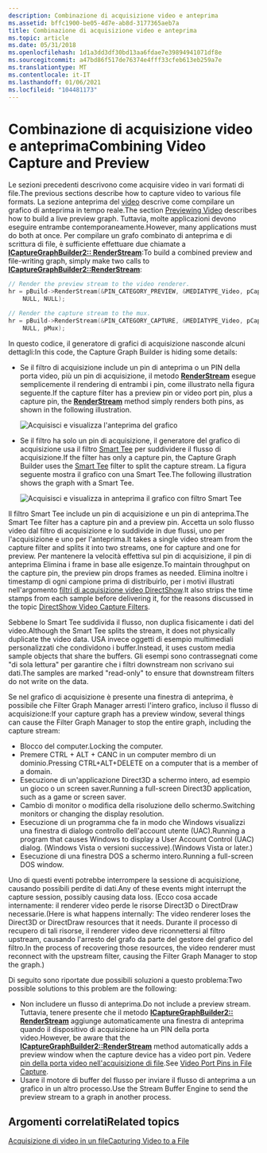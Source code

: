 ```yaml
---
description: Combinazione di acquisizione video e anteprima
ms.assetid: bffc1900-be05-4d7e-ab8d-3177365aeb7a
title: Combinazione di acquisizione video e anteprima
ms.topic: article
ms.date: 05/31/2018
ms.openlocfilehash: 1d1a3dd3df30bd13aa6fdae7e39894941071df8e
ms.sourcegitcommit: a47bd86f517de76374e4fff33cfeb613eb259a7e
ms.translationtype: MT
ms.contentlocale: it-IT
ms.lasthandoff: 01/06/2021
ms.locfileid: "104481173"
---
```

# <a name="combining-video-capture-and-preview"></a><span data-ttu-id="01325-103">Combinazione di acquisizione video e anteprima</span><span class="sxs-lookup"><span data-stu-id="01325-103">Combining Video Capture and Preview</span></span>

<span data-ttu-id="01325-104">Le sezioni precedenti descrivono come acquisire video in vari formati di file.</span><span class="sxs-lookup"><span data-stu-id="01325-104">The previous sections describe how to capture video to various file formats.</span></span> <span data-ttu-id="01325-105">La sezione anteprima del [video](previewing-video.md) descrive come compilare un grafico di anteprima in tempo reale.</span><span class="sxs-lookup"><span data-stu-id="01325-105">The section [Previewing Video](previewing-video.md) describes how to build a live preview graph.</span></span> <span data-ttu-id="01325-106">Tuttavia, molte applicazioni devono eseguire entrambe contemporaneamente.</span><span class="sxs-lookup"><span data-stu-id="01325-106">However, many applications must do both at once.</span></span> <span data-ttu-id="01325-107">Per compilare un grafo combinato di anteprima e di scrittura di file, è sufficiente effettuare due chiamate a [**ICaptureGraphBuilder2:: RenderStream**](/windows/desktop/api/Strmif/nf-strmif-icapturegraphbuilder2-renderstream):</span><span class="sxs-lookup"><span data-stu-id="01325-107">To build a combined preview and file-writing graph, simply make two calls to [**ICaptureGraphBuilder2::RenderStream**](/windows/desktop/api/Strmif/nf-strmif-icapturegraphbuilder2-renderstream):</span></span>


```C++
// Render the preview stream to the video renderer.
hr = pBuild->RenderStream(&PIN_CATEGORY_PREVIEW, &MEDIATYPE_Video, pCap, 
    NULL, NULL);

// Render the capture stream to the mux.
hr = pBuild->RenderStream(&PIN_CATEGORY_CAPTURE, &MEDIATYPE_Video, pCap, 
    NULL, pMux);
```



<span data-ttu-id="01325-108">In questo codice, il generatore di grafici di acquisizione nasconde alcuni dettagli:</span><span class="sxs-lookup"><span data-stu-id="01325-108">In this code, the Capture Graph Builder is hiding some details:</span></span>

-   <span data-ttu-id="01325-109">Se il filtro di acquisizione include un pin di anteprima o un PIN della porta video, più un pin di acquisizione, il metodo [**RenderStream**](/windows/desktop/api/Strmif/nf-strmif-icapturegraphbuilder2-renderstream) esegue semplicemente il rendering di entrambi i pin, come illustrato nella figura seguente.</span><span class="sxs-lookup"><span data-stu-id="01325-109">If the capture filter has a preview pin or video port pin, plus a capture pin, the [**RenderStream**](/windows/desktop/api/Strmif/nf-strmif-icapturegraphbuilder2-renderstream) method simply renders both pins, as shown in the following illustration.</span></span>

    ![Acquisisci e visualizza l'anteprima del grafico](images/vidcap04.png)

-   <span data-ttu-id="01325-111">Se il filtro ha solo un pin di acquisizione, il generatore del grafico di acquisizione usa il filtro [Smart Tee](smart-tee-filter.md) per suddividere il flusso di acquisizione.</span><span class="sxs-lookup"><span data-stu-id="01325-111">If the filter has only a capture pin, the Capture Graph Builder uses the [Smart Tee](smart-tee-filter.md) filter to split the capture stream.</span></span> <span data-ttu-id="01325-112">La figura seguente mostra il grafico con una Smart Tee.</span><span class="sxs-lookup"><span data-stu-id="01325-112">The following illustration shows the graph with a Smart Tee.</span></span>

    ![Acquisisci e visualizza in anteprima il grafico con filtro Smart Tee](images/vidcap05.png)

<span data-ttu-id="01325-114">Il filtro Smart Tee include un pin di acquisizione e un pin di anteprima.</span><span class="sxs-lookup"><span data-stu-id="01325-114">The Smart Tee filter has a capture pin and a preview pin.</span></span> <span data-ttu-id="01325-115">Accetta un solo flusso video dal filtro di acquisizione e lo suddivide in due flussi, uno per l'acquisizione e uno per l'anteprima.</span><span class="sxs-lookup"><span data-stu-id="01325-115">It takes a single video stream from the capture filter and splits it into two streams, one for capture and one for preview.</span></span> <span data-ttu-id="01325-116">Per mantenere la velocità effettiva sul pin di acquisizione, il pin di anteprima Elimina i frame in base alle esigenze.</span><span class="sxs-lookup"><span data-stu-id="01325-116">To maintain throughput on the capture pin, the preview pin drops frames as needed.</span></span> <span data-ttu-id="01325-117">Elimina inoltre i timestamp di ogni campione prima di distribuirlo, per i motivi illustrati nell'argomento [filtri di acquisizione video DirectShow](directshow-video-capture-filters.md).</span><span class="sxs-lookup"><span data-stu-id="01325-117">It also strips the time stamps from each sample before delivering it, for the reasons discussed in the topic [DirectShow Video Capture Filters](directshow-video-capture-filters.md).</span></span>

<span data-ttu-id="01325-118">Sebbene lo Smart Tee suddivida il flusso, non duplica fisicamente i dati del video.</span><span class="sxs-lookup"><span data-stu-id="01325-118">Although the Smart Tee splits the stream, it does not physically duplicate the video data.</span></span> <span data-ttu-id="01325-119">USA invece oggetti di esempio multimediali personalizzati che condividono i buffer.</span><span class="sxs-lookup"><span data-stu-id="01325-119">Instead, it uses custom media sample objects that share the buffers.</span></span> <span data-ttu-id="01325-120">Gli esempi sono contrassegnati come "di sola lettura" per garantire che i filtri downstream non scrivano sui dati.</span><span class="sxs-lookup"><span data-stu-id="01325-120">The samples are marked "read-only" to ensure that downstream filters do not write on the data.</span></span>

<span data-ttu-id="01325-121">Se nel grafico di acquisizione è presente una finestra di anteprima, è possibile che Filter Graph Manager arresti l'intero grafico, incluso il flusso di acquisizione:</span><span class="sxs-lookup"><span data-stu-id="01325-121">If your capture graph has a preview window, several things can cause the Filter Graph Manager to stop the entire graph, including the capture stream:</span></span>

-   <span data-ttu-id="01325-122">Blocco del computer.</span><span class="sxs-lookup"><span data-stu-id="01325-122">Locking the computer.</span></span>
-   <span data-ttu-id="01325-123">Premere CTRL + ALT + CANC in un computer membro di un dominio.</span><span class="sxs-lookup"><span data-stu-id="01325-123">Pressing CTRL+ALT+DELETE on a computer that is a member of a domain.</span></span>
-   <span data-ttu-id="01325-124">Esecuzione di un'applicazione Direct3D a schermo intero, ad esempio un gioco o un screen saver.</span><span class="sxs-lookup"><span data-stu-id="01325-124">Running a full-screen Direct3D application, such as a game or screen saver.</span></span>
-   <span data-ttu-id="01325-125">Cambio di monitor o modifica della risoluzione dello schermo.</span><span class="sxs-lookup"><span data-stu-id="01325-125">Switching monitors or changing the display resolution.</span></span>
-   <span data-ttu-id="01325-126">Esecuzione di un programma che fa in modo che Windows visualizzi una finestra di dialogo controllo dell'account utente (UAC).</span><span class="sxs-lookup"><span data-stu-id="01325-126">Running a program that causes Windows to display a User Account Control (UAC) dialog.</span></span> <span data-ttu-id="01325-127">(Windows Vista o versioni successive).</span><span class="sxs-lookup"><span data-stu-id="01325-127">(Windows Vista or later.)</span></span>
-   <span data-ttu-id="01325-128">Esecuzione di una finestra DOS a schermo intero.</span><span class="sxs-lookup"><span data-stu-id="01325-128">Running a full-screen DOS window.</span></span>

<span data-ttu-id="01325-129">Uno di questi eventi potrebbe interrompere la sessione di acquisizione, causando possibili perdite di dati.</span><span class="sxs-lookup"><span data-stu-id="01325-129">Any of these events might interrupt the capture session, possibly causing data loss.</span></span> <span data-ttu-id="01325-130">(Ecco cosa accade internamente: il renderer video perde le risorse Direct3D o DirectDraw necessarie.</span><span class="sxs-lookup"><span data-stu-id="01325-130">(Here is what happens internally: The video renderer loses the Direct3D or DirectDraw resources that it needs.</span></span> <span data-ttu-id="01325-131">Durante il processo di recupero di tali risorse, il renderer video deve riconnettersi al filtro upstream, causando l'arresto del grafo da parte del gestore del grafico del filtro.</span><span class="sxs-lookup"><span data-stu-id="01325-131">In the process of recovering those resources, the video renderer must reconnect with the upstream filter, causing the Filter Graph Manager to stop the graph.)</span></span>

<span data-ttu-id="01325-132">Di seguito sono riportate due possibili soluzioni a questo problema:</span><span class="sxs-lookup"><span data-stu-id="01325-132">Two possible solutions to this problem are the following:</span></span>

-   <span data-ttu-id="01325-133">Non includere un flusso di anteprima.</span><span class="sxs-lookup"><span data-stu-id="01325-133">Do not include a preview stream.</span></span> <span data-ttu-id="01325-134">Tuttavia, tenere presente che il metodo [**ICaptureGraphBuilder2:: RenderStream**](/windows/desktop/api/Strmif/nf-strmif-icapturegraphbuilder2-renderstream) aggiunge automaticamente una finestra di anteprima quando il dispositivo di acquisizione ha un PIN della porta video.</span><span class="sxs-lookup"><span data-stu-id="01325-134">However, be aware that the [**ICaptureGraphBuilder2::RenderStream**](/windows/desktop/api/Strmif/nf-strmif-icapturegraphbuilder2-renderstream) method automatically adds a preview window when the capture device has a video port pin.</span></span> <span data-ttu-id="01325-135">Vedere [pin della porta video nell'acquisizione di file](video-port-pins-in-file-capture.md).</span><span class="sxs-lookup"><span data-stu-id="01325-135">See [Video Port Pins in File Capture](video-port-pins-in-file-capture.md).</span></span>
-   <span data-ttu-id="01325-136">Usare il motore di buffer del flusso per inviare il flusso di anteprima a un grafico in un altro processo.</span><span class="sxs-lookup"><span data-stu-id="01325-136">Use the Stream Buffer Engine to send the preview stream to a graph in another process.</span></span>

## <a name="related-topics"></a><span data-ttu-id="01325-137">Argomenti correlati</span><span class="sxs-lookup"><span data-stu-id="01325-137">Related topics</span></span>

<dl> <dt>

[<span data-ttu-id="01325-138">Acquisizione di video in un file</span><span class="sxs-lookup"><span data-stu-id="01325-138">Capturing Video to a File</span></span>](capturing-video-to-a-file.md)
</dt> </dl>

 

 



